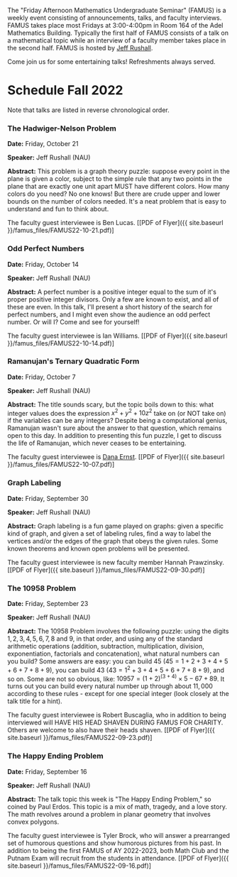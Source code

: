 The "Friday Afternoon Mathematics Undergraduate Seminar" (FAMUS) is a weekly event consisting of announcements, talks, and faculty interviews.  FAMUS takes place most Fridays at 3:00-4:00pm in Room 164 of the Adel Mathematics Building.  Typically the first half of FAMUS consists of a talk on a mathematical topic while an interview of a faculty member takes place in the second half. FAMUS is hosted by [Jeff Rushall](https://nau.edu/cefns/natsci/math/directory-full-time/rushall-jeff/).

Come join us for some entertaining talks!  Refreshments always served.

# Schedule Fall 2022 #

Note that talks are listed in reverse chronological order.

### The Hadwiger-Nelson Problem

**Date:** Friday, October 21

**Speaker:** Jeff Rushall (NAU)

**Abstract:**  This problem is a graph theory puzzle: suppose every point in the plane is given a color, subject to the simple rule that any two points in the plane that are exactly one unit apart MUST have different colors.  How many colors do you need?  No one knows!  But there are crude upper and lower bounds on the number of colors needed.  It's a neat problem that is easy to understand and fun to think about.  

The faculty guest interviewee is Ben Lucas.   [[PDF of Flyer]({{ site.baseurl }}/famus_files/FAMUS22-10-21.pdf)]


### Odd Perfect Numbers

**Date:** Friday, October 14

**Speaker:** Jeff Rushall (NAU)

**Abstract:**  A perfect number is a positive integer equal to the sum of it's proper positive integer divisors.  Only a few are known to exist, and all of these are even.  In this talk, I'll present a short history of the search for perfect numbers, and I might even show the audience an odd perfect number.  Or will I?  Come and see for yourself!  

The faculty guest interviewee is Ian Williams.   [[PDF of Flyer]({{ site.baseurl }}/famus_files/FAMUS22-10-14.pdf)]

### Ramanujan's Ternary Quadratic Form

**Date:** Friday, October 7

**Speaker:** Jeff Rushall (NAU)

**Abstract:** The title sounds scary, but the topic boils down to this: what integer values does the expression $x^2 + y^2 + 10z^2$ take on (or NOT take on) if the variables can be any integers?  Despite being a computational genius, Ramanujan wasn't sure about the answer to that question, which remains open to this day.  In addition to presenting this fun puzzle, I get to discuss the life of Ramanujan, which never ceases to be entertaining.    

The faculty guest interviewee is [Dana Ernst](http://danaernst.com).   [[PDF of Flyer]({{ site.baseurl }}/famus_files/FAMUS22-10-07.pdf)]

### Graph Labeling

**Date:** Friday, September 30

**Speaker:** Jeff Rushall (NAU)

**Abstract:**  Graph labeling is a fun game played on graphs: given a specific kind of graph, and given a set of labeling rules, find a way to label the vertices and/or the edges of the graph that obeys the given rules.  Some known theorems and known open problems will be presented.  

The faculty guest interviewee is new faculty member Hannah Prawzinsky.   [[PDF of Flyer]({{ site.baseurl }}/famus_files/FAMUS22-09-30.pdf)]

### The 10958 Problem

**Date:** Friday, September 23

**Speaker:** Jeff Rushall (NAU)

**Abstract:**  The 10958 Problem involves the following puzzle: using the digits $1, 2, 3, 4, 5, 6, 7, 8$ and $9$, in that order, and using any of the standard arithmetic operations (addition, subtraction, multiplication, division, exponentiation, factorials and concatenation), what natural numbers can you build?  Some answers are easy: you can build $45$ ($45 = 1+2+3+4+5+6+7+8+9$), you can build $43$ ($43 = 1^2 + 3+4+5+6+7+8+9$), and so on.  Some are not so obvious, like: $10957 = (1 + 2)^(3+4) × 5 - 67 + 89$.  It turns out you can build every natural number up through about $11,000$ according to these rules - except for one special integer (look closely at the talk title for a hint).  

The faculty guest interviewee is Robert Buscaglia, who in addition to being interviewed will HAVE HIS HEAD SHAVEN DURING FAMUS FOR CHARITY.  Others are welcome to also have their heads shaven. [[PDF of Flyer]({{ site.baseurl }}/famus_files/FAMUS22-09-23.pdf)]

### The Happy Ending Problem

**Date:** Friday, September 16

**Speaker:** Jeff Rushall (NAU)

**Abstract:**  The talk topic this week is "The Happy Ending Problem," so coined by Paul Erdos.  This topic is a mix of math, tragedy, and a love story.  The math revolves around a problem in planar geometry that involves convex polygons.  

The faculty guest interviewee is Tyler Brock, who will answer a prearranged set of humorous questions and show humorous pictures from his past.  In addition to being the first FAMUS of AY 2022-2023, both Math Club and the Putnam Exam will recruit from the students in attendance. [[PDF of Flyer]({{ site.baseurl }}/famus_files/FAMUS22-09-16.pdf)]

